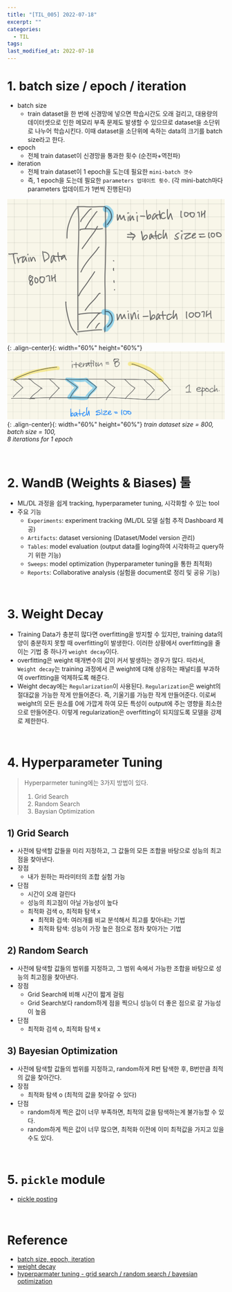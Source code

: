 ```yaml
---
title: "[TIL_005] 2022-07-18"
excerpt: ""
categories:
  - TIL
tags:
last_modified_at: 2022-07-18
---
```


# 1. batch size / epoch / iteration
+ batch size
  + train dataset을 한 번에 신경망에 넣으면 학습시간도 오래 걸리고, 대용량의 데이터셋으로 인한 메모리 부족 문제도 발생할 수 있으므로 dataset을 소단위로 나누어 학습시킨다. 이때 dataset을 소단위에 속하는 data의 크기를 batch size라고 한다.
+ epoch
  + 전체 train dataset이 신경망을 통과한 횟수 (순전파+역전파)
+ iteration
  + 전체 train dataset이 1 epoch을 도는데 필요한 `mini-batch 갯수`
  + 즉, 1 epoch을 도는데 필요한 `parameters 업데이트 횟수`. (각 mini-batch마다 parameters 업데이트가 1번씩 진행된다)

![image01](/assets/images/2022-07-18-til_01.jpeg){: .align-center}{: width="60%" height="60%"}
<br>
![image02](/assets/images/2022-07-18-til_02.jpeg){: .align-center}{: width="60%" height="60%"}
*train dataset size = 800, batch size = 100, <br> 8 iterations for 1 epoch*

<br>

# 2. WandB (Weights & Biases) 툴
+ ML/DL 과정을 쉽게 tracking, hyperparameter tuning, 시각화할 수 있는 tool
+ 주요 기능
  + `Experiments`: experiment tracking (ML/DL 모델 실험 추적 Dashboard 제공)
  + `Artifacts`: dataset versioning (Dataset/Model version 관리)
  + `Tables`: model evaluation (output data를 loging하여 시각화하고 query하기 위한 기능)
  + `Sweeps`: model optimization (hyperparameter tuning을 통한 최적화)
  + `Reports`: Collaborative analysis (실험을 document로 정리 및 공유 기능)

<br>

# 3. Weight Decay
+ Training Data가 충분히 많다면 overfitting을 방지할 수 있지만, training data의 양이 충분하지 못할 때 overfitting이 발생한다.
이러한 상황에서 overfitting을 줄이는 기법 중 하나가 `weight decay`이다.
+ overfitting은 weight 매개변수의 값이 커서 발생하는 경우가 많다.
따라서, `Weight decay`는 training 과정에서 큰 weight에 대해 상응하는 패널티를 부과하여 overfitting을 억제하도록 해준다.
+ Weight decay에는 `Regularization`이 사용된다.
`Regularization`은 weight의 절대값을 가능한 작게 만들어준다. 즉, 기울기를 가능한 작게 만들어준다.
이로써 weight의 모든 원소를 0에 가깝게 하여 모든 특성이 output에 주는 영향을 최소한으로 만들어준다.
이렇게 regularization은 overfitting이 되지않도록 모델을 강제로 제한한다.

<br>

# 4. Hyperparameter Tuning

> Hyperparmeter tuning에는 3가지 방법이 있다. <br>
> 1) Grid Search <br>
> 2) Random Search <br>
> 3) Baysian Optimization

## 1) Grid Search
+ 사전에 탐색할 값들을 미리 지정하고, 그 값들의 모든 조합을 바탕으로 성능의 최고점을 찾아낸다.
+ 장점
  + 내가 원하는 파라미터의 조합 실험 가능
+ 단점
  + 시간이 오래 걸린다
  + 성능의 최고점이 아닐 가능성이 높다
  + 최적화 검색 o, 최적화 탐색 x
    + 최적화 검색: 여러개를 비교 분석해서 최고를 찾아내는 기법
    + 최적화 탐색: 성능이 가장 높은 점으로 점차 찾아가는 기법

## 2) Random Search
+ 사전에 탐색할 값들의 범위를 지정하고, 그 범위 속에서 가능한 조합을 바탕으로 성능의 최고점을 찾아낸다.
+ 장점
  + Grid Search에 비해 시간이 짧게 걸림
  + Grid Search보다 random하게 점을 찍으니 성능이 더 좋은 점으로 갈 가능성이 높음
+ 단점
  + 최적화 검색 o, 최적화 탐색 x

## 3) Bayesian Optimization
+ 사전에 탐색할 값들의 범위를 지정하고, random하게 R번 탐색한 후, B번만큼 최적의 값을 찾아간다.
+ 장점
  + 최적화 탐색 o (최적의 값을 찾아갈 수 있다)
+ 단점
  + random하게 찍은 값이 너무 부족하면, 최적의 값을 탐색하는게 불가능할 수 있다.
  + random하게 찍은 값이 너무 많으면, 최적화 이전에 이미 최적값을 가지고 있을 수도 있다.

<br>

# 5. `pickle` module 
+ [pickle posting](https://aijinsol.github.io/python/pickle/)

<br>

# Reference
+ [batch size, epoch, iteration](https://losskatsu.github.io/machine-learning/epoch-batch/#2-batch-size%EC%9D%98-%EC%9D%98%EB%AF%B8)
+ [weight decay](https://goatlab.tistory.com/124)
+ [hyperparmater tuning - grid search / random search / bayesian optimization](https://dacon.io/competitions/open/235698/talkboard/403915?page=1&dtype=recent&ptype&fType)

<br>
